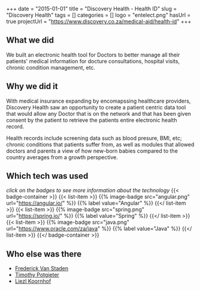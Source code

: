 +++ 
date = "2015-01-01"
title = "Discovery Health - Health ID"
slug = "Discovery Health" 
tags = []
categories = []
logo = "entelect.png"
hasUrl = true
projectUrl = "https://www.discovery.co.za/medical-aid/health-id"
+++

## What we did
We built an electronic health tool for Doctors to better manage all their patients' medical information for docture consultations, hospital visits, chronic condition management, etc.

## Why we did it
With medical insurance expanding by encomapssing healthcare providers, Discovery Health saw an opportunity to create a patient centric data tool that would allow any Doctor that is on the network and that has been given consent by the patient to retrieve the patients entire electronic health record.

Health records include screening data such as blood presure, BMI, etc; chronic conditions that patients suffer from, as well as modules that allowed doctors and parents a view of how new-born babies compared to the country averages from a growth perspective.


## Which tech was used
*click on the badges to see more information about the technology*
{{< badge-container >}}
  {{< list-item >}}
    {{% image-badge src="angular.png" url="https://angular.io/" %}}
    {{% label value="Angular" %}}
  {{</ list-item >}}
  {{< list-item >}}
    {{% image-badge src="spring.png" url="https://spring.io/" %}}
    {{% label value="Spring" %}}
  {{</ list-item >}}
  {{< list-item >}}
    {{% image-badge src="java.png" url="https://www.oracle.com/za/java" %}}
    {{% label value="Java" %}}
  {{</ list-item >}}
{{</ badge-container >}}

## Who else was there
* [Frederick Van Staden](https://www.linkedin.com/in/frederickvanstaden/)
* [Timothy Potgieter](https://www.linkedin.com/in/timothy-potgieter-0bb591119/)
* [Liezl Koornhof](https://www.linkedin.com/in/liezl-koornhof-107a4060/)